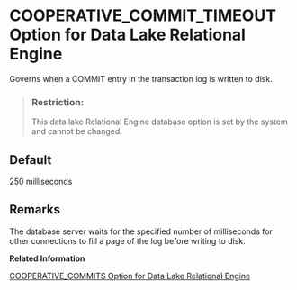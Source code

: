 <!-- loioa631963f84f2101592f8f2ded17059a5 -->

# COOPERATIVE\_COMMIT\_TIMEOUT Option for Data Lake Relational Engine

Governs when a COMMIT entry in the transaction log is written to disk.



> ### Restriction:  
> This data lake Relational Engine database option is set by the system and cannot be changed.



<a name="loioa631963f84f2101592f8f2ded17059a5__iq_refso_435"/>

## Default

250 milliseconds



<a name="loioa631963f84f2101592f8f2ded17059a5__iq_refso_437"/>

## Remarks

The database server waits for the specified number of milliseconds for other connections to fill a page of the log before writing to disk.

**Related Information**  


[COOPERATIVE\_COMMITS Option for Data Lake Relational Engine](cooperative-commits-option-for-data-lake-relational-engine-a631c5c.md "Controls when commits are written to disk.")

